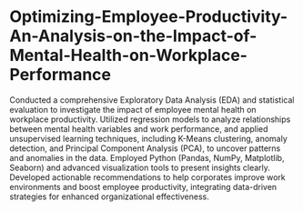 # Optimizing-Employee-Productivity-An-Analysis-on-the-Impact-of-Mental-Health-on-Workplace-Performance
Conducted a comprehensive Exploratory Data Analysis (EDA) and statistical evaluation to investigate the impact of employee mental health on workplace productivity.
Utilized regression models to analyze relationships between mental health variables and work performance, and applied unsupervised learning techniques, including K-Means clustering, anomaly detection, and Principal Component Analysis (PCA), to uncover patterns and anomalies in the data.
Employed Python (Pandas, NumPy, Matplotlib, Seaborn) and advanced visualization tools to present insights clearly. 
Developed actionable recommendations to help corporates improve work environments and boost employee productivity, integrating data-driven strategies for enhanced organizational effectiveness.
